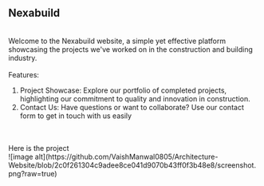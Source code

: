 <h2>Nexabuild</h2>
<br>
Welcome to the Nexabuild website, a simple yet effective platform showcasing the projects we've worked on in the construction and building industry.
<br>
<br>
Features:
<br>
<ol><li>Project Showcase: Explore our portfolio of completed projects, highlighting our commitment to quality and innovation in construction.</li>
<li>Contact Us: Have questions or want to collaborate? Use our contact form to get in touch with us easily</li></ol>
<br>
<br>
Here is the project
<br>
![image alt](https://github.com/VaishManwal0805/Architecture-Website/blob/2c0f261304c9adee8ce041d9070b43ff0f3b48e8/screenshot.png?raw=true)



